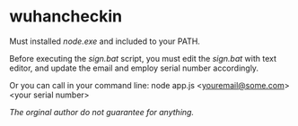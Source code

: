 # wuhancheckin

Must installed _node.exe_ and included to your PATH.

Before executing the _sign.bat_ script, you must edit the _sign.bat_ with text editor, and update the email and employ serial number accordingly.

Or you can call in your command line:
node app.js &lt;youremail@some.com&gt; &lt;your serial number&gt;


*The orginal author do not guarantee for anything.*
